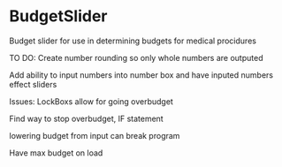 # BudgetSlider
Budget slider for use in determining budgets for medical procidures

TO DO:
Create number rounding so only whole numbers are outputed

Add ability to input numbers into number box and have inputed numbers effect sliders 


Issues:
LockBoxs allow for going overbudget

Find way to stop overbudget, IF statement

lowering budget from input can break program

Have max budget on load

